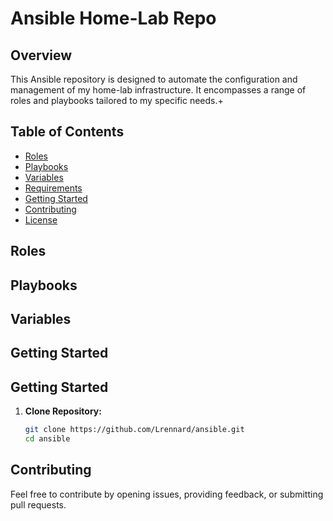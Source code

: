 # Ansible Home-Lab Repo

## Overview

This Ansible repository is designed to automate the configuration and management of my home-lab infrastructure. It encompasses a range of roles and playbooks tailored to my specific needs.+

## Table of Contents

- [Roles](#roles)
- [Playbooks](#playbooks)
- [Variables](#variables)
- [Requirements](#requirements)
- [Getting Started](#getting-started)
- [Contributing](#contributing)
- [License](#license)

## Roles

## Playbooks

## Variables

## Getting Started

## Getting Started

1. **Clone Repository:**
   ```bash
   git clone https://github.com/Lrennard/ansible.git
   cd ansible

## Contributing

Feel free to contribute by opening issues, providing feedback, or submitting pull requests.